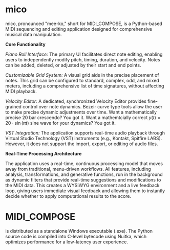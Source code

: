 # mico

mico, pronounced "mee-ko," short for MIDI_COMPOSE, is a Python-based MIDI sequencing and editing application designed for comprehensive musical data manipulation.

**Core Functionality**

_Piano Roll Interface:_ The primary UI facilitates direct note editing, enabling users to independently modify pitch, timing, duration, and velocity. Notes can be added, deleted, or adjusted by their start and end points.

_Customizable Grid System:_ A visual grid aids in the precise placement of notes. This grid can be configured to standard, complex, odd, and mixed meters, including a comprehensive list of time signatures, without affecting MIDI playback.

_Velocity Editor:_ A dedicated, synchronized Velocity Editor provides fine-grained control over note dynamics. Bezeir curve type tools allow the user to make precise dynamic adjustments over time.  Want a mathematically precise 20 bar crescendo? You got it. Want a mathemtcially correct 
$y(t) = 20 \cdot \sin(\pi t)$ 
sine wave for your dynamics? You got it.

_VST Integration:_ The application supports real-time audio playback through Virtual Studio Technology (VST) instruments (e.g., Kontakt, Spitfire LABS). However, it does not support the import, export, or editing of audio files.

**Real-Time Processing Architecture**

The application uses a real-time, continuous processing model that moves away from traditional, menu-driven workflows. All features, including analysis, transformations, and generative functions, run in the background as dynamic filters that provide real-time suggestions and modifications to the MIDI data. This creates a WYSIWYG environment and a live feedback loop, giving users immediate visual feedback and allowing them to instantly decide whether to apply computational results to the score.

# MIDI_COMPOSE

 is distributed as a standalone Windows executable (.exe). The Python source code is compiled into C-level bytecode using Nuitka, which optimizes performance for a low-latency user experience.